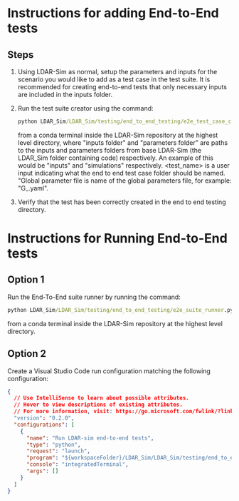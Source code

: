 
# Instructions for adding End-to-End tests

## Steps

1. Using LDAR-Sim as normal, setup the parameters and inputs for the scenario you would like to add as a test case in the test suite. It is recommended for creating end-to-end tests that only necessary inputs are included in the inputs folder.

2. Run the test suite creator using the command:

    ```cmd
    python LDAR_Sim/LDAR_Sim/testing/end_to_end_testing/e2e_test_case_creator.py <inputs folder> <parameters folder> <test_name> <Global parameter file name>
    ```

    from a conda terminal inside the LDAR-Sim repository at the highest level directory, where "inputs folder" and "parameters folder" are paths to the inputs and parameters folders from base LDAR-Sim (the LDAR_Sim folder containing code) respectively. An example of this would be "inputs" and "simulations" respectively. <test_name> is a user input indicating what the end to end test case folder should be named. "Global parameter file is name of the global parameters file, for example: "G_.yaml".

3. Verify that the test has been correctly created in the end to end testing directory.

# Instructions for Running End-to-End tests

## Option 1

Run the End-To-End suite runner by running the command:

```cmd
python LDAR_Sim/LDAR_Sim/testing/end_to_end_testing/e2e_suite_runner.py
```

from a conda terminal inside the LDAR-Sim repository at the highest level directory.

## Option 2

Create a Visual Studio Code run configuration matching the following configuration:

```json
{
  // Use IntelliSense to learn about possible attributes.
  // Hover to view descriptions of existing attributes.
  // For more information, visit: https://go.microsoft.com/fwlink/?linkid=830387
  "version": "0.2.0",
  "configurations": [
    {
      "name": "Run LDAR-sim end-to-end tests",
      "type": "python",
      "request": "launch",
      "program": "${workspaceFolder}/LDAR_Sim/LDAR_Sim/testing/end_to_end_testing/e2e_suite_runner.py",
      "console": "integratedTerminal",
      "args": []
    }
  ]
}
```
